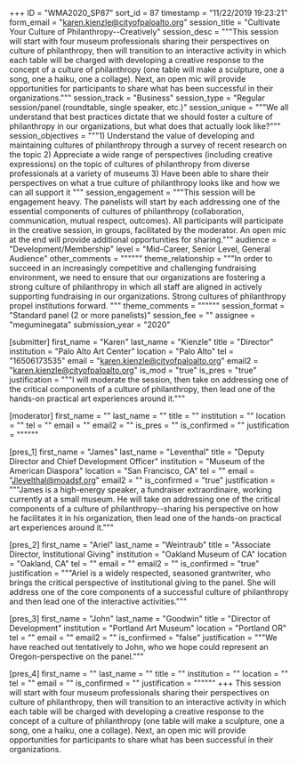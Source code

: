 +++
ID = "WMA2020_SP87"
sort_id = 87
timestamp = "11/22/2019 19:23:21"
form_email = "karen.kienzle@cityofpaloalto.org"
session_title = "Cultivate Your Culture of Philanthropy--Creatively"
session_desc = """This session will start with four museum professionals sharing their perspectives on culture of philanthropy, then will transition to an interactive activity in which each table will be charged with developing a creative response to the concept of a culture of philanthropy (one table will make a sculpture, one a song, one a haiku, one a collage). Next, an open mic will provide opportunities for participants to share what has been successful in their organizations."""
session_track = "Business"
session_type = "Regular session/panel (roundtable, single speaker, etc.)"
session_unique = """We all understand that best practices dictate that we should foster a culture of philanthropy in our organizations, but what does that actually look like?"""
session_objectives = """1)	Understand the value of developing and maintaining cultures of philanthropy through a survey of recent research on the topic
2)	Appreciate a wide range of perspectives (including creative expressions) on the topic of cultures of philanthropy from diverse professionals at a variety of museums
3)	Have been able to share their perspectives on what a true culture of philanthropy looks like and how we can all support it
"""
session_engagement = """This session will be engagement heavy. The panelists will start by each addressing one of the essential components of cultures of philanthropy (collaboration, communication, mutual respect, outcomes). All participants will participate in the creative session, in groups, facilitated by the moderator. An open mic at the end will provide additional opportunities for sharing."""
audience = "Development/Membership"
level = "Mid-Career, Senior Level, General Audience"
other_comments = """"""
theme_relationship = """In order to succeed in an increasingly competitive and challenging fundraising environment, we need to ensure that our organizations are fostering a strong culture of philanthropy in which all staff are aligned in actively supporting fundraising in our organizations. Strong cultures of philanthropy propel institutions forward. """
theme_comments = """"""
session_format = "Standard panel (2 or more panelists)"
session_fee = ""
assignee = "meguminegata"
submission_year = "2020"

[submitter]
first_name = "Karen"
last_name = "Kienzle"
title = "Director"
institution = "Palo Alto Art Center"
location = "Palo Alto"
tel = "16506173535"
email = "karen.kienzle@cityofpaloalto.org"
email2 = "karen.kienzle@cityofpaloalto.org"
is_mod = "true"
is_pres = "true"
justification = """I will moderate the session, then take on addressing one of the critical components of a culture of philanthropy, then lead one of the hands-on practical art experiences around it."""

[moderator]
first_name = ""
last_name = ""
title = ""
institution = ""
location = ""
tel = ""
email = ""
email2 = ""
is_pres = ""
is_confirmed = ""
justification = """"""

[pres_1]
first_name = "James"
last_name = "Leventhal"
title = "Deputy Director and Chief Development Officer"
institution = "Museum of the American Diaspora"
location = "San Francisco, CA"
tel = ""
email = "Jlevelthal@moadsf.org"
email2 = ""
is_confirmed = "true"
justification = """James is a high-energy speaker, a fundraiser extraordinaire, working currently at a small museum. He will take on addressing one of the critical components of a culture of philanthropy--sharing his perspective on how he facilitates it in his organization, then lead one of the hands-on practical art experiences around it."""

[pres_2]
first_name = "Ariel"
last_name = "Weintraub"
title = "Associate Director, Institutional Giving"
institution = "Oakland Museum of CA"
location = "Oakland, CA"
tel = ""
email = ""
email2 = ""
is_confirmed = "true"
justification = """Ariel is a widely respected, seasoned grantwriter, who brings the critical perspective of institutional giving to the panel. She will address one of the core components of a successful culture of philanthropy and then lead one of the interactive activities."""

[pres_3]
first_name = "John"
last_name = "Goodwin"
title = "Director of Development"
institution = "Portland Art Museum"
location = "Portland OR"
tel = ""
email = ""
email2 = ""
is_confirmed = "false"
justification = """We have reached out tentatively to John, who we hope could represent an Oregon-perspective on the panel."""

[pres_4]
first_name = ""
last_name = ""
title = ""
institution = ""
location = ""
tel = ""
email = ""
is_confirmed = ""
justification = """"""
+++
This session will start with four museum professionals sharing their perspectives on culture of philanthropy, then will transition to an interactive activity in which each table will be charged with developing a creative response to the concept of a culture of philanthropy (one table will make a sculpture, one a song, one a haiku, one a collage). Next, an open mic will provide opportunities for participants to share what has been successful in their organizations.